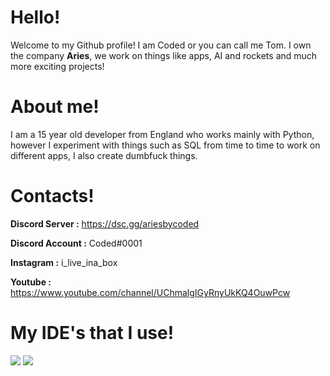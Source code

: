 # Hello!

Welcome to my Github profile! I am Coded or you can call me Tom. I own the company **Aries**, we work on things like apps, AI and rockets and much more exciting projects!

# About me!

I am a 15 year old developer from England who works mainly with Python, however I experiment with things such as SQL from time to time to work on different apps, I also create dumbfuck things.

# Contacts!

**Discord Server :** https://dsc.gg/ariesbycoded

**Discord Account :** Coded#0001

**Instagram :** i_live_ina_box

**Youtube :** https://www.youtube.com/channel/UChmalgIGyRnyUkKQ4OuwPcw

# My IDE's that I use!

<img src="{https://img.shields.io/badge/Visual_Studio_Code-0078D4?style=for-the-badge&logo=visual%20studio%20code&logoColor=white}"/>
     
<img src="{https://img.shields.io/badge/PyCharm-000000.svg?&style=for-the-badge&logo=PyCharm&logoColor=white}"/>
